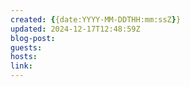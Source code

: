 ```yaml
---
created: {{date:YYYY-MM-DDTHH:mm:ssZ}}
updated: 2024-12-17T12:48:59Z
blog-post: 
guests: 
hosts: 
link: 
---
```

